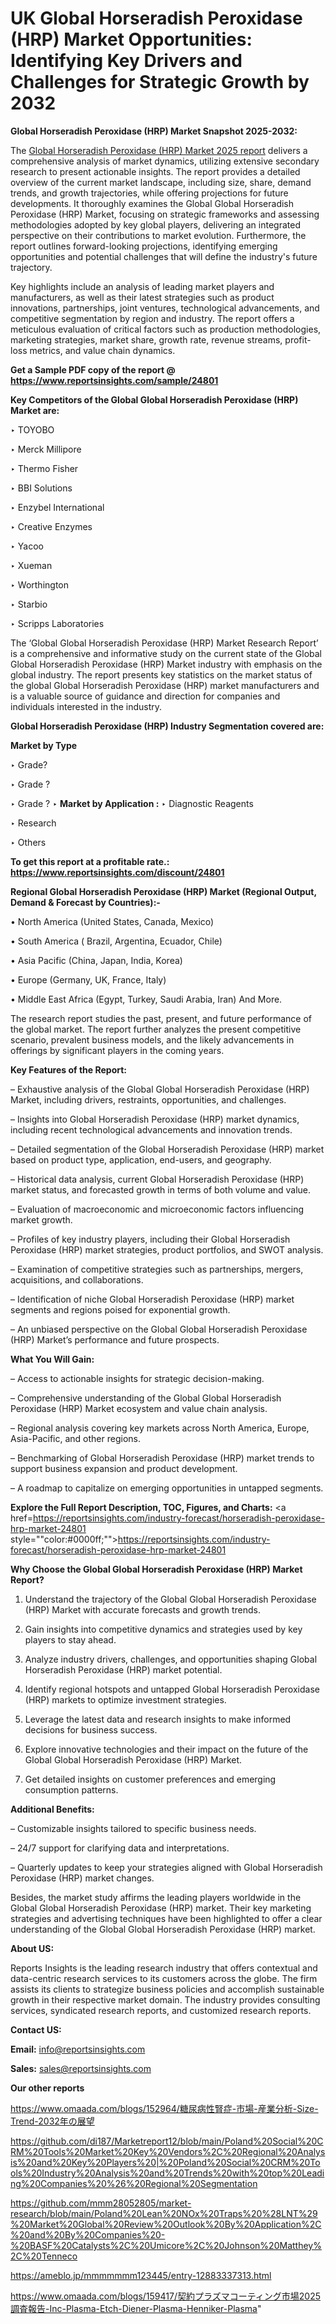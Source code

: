 # UK Global Horseradish Peroxidase (HRP) Market Opportunities: Identifying Key Drivers and Challenges for Strategic Growth by 2032

<strong>Global Horseradish Peroxidase (HRP) Market Snapshot 2025-2032:</strong>

The <a href=https://www.reportsinsights.com/sample/24801>Global Horseradish Peroxidase (HRP) Market 2025 report</a> delivers a comprehensive analysis of market dynamics, utilizing extensive secondary research to present actionable insights. The report provides a detailed overview of the current market landscape, including size, share, demand trends, and growth trajectories, while offering projections for future developments. It thoroughly examines the Global Global Horseradish Peroxidase (HRP) Market, focusing on strategic frameworks and assessing methodologies adopted by key global players, delivering an integrated perspective on their contributions to market evolution. Furthermore, the report outlines forward-looking projections, identifying emerging opportunities and potential challenges that will define the industry's future trajectory.

Key highlights include an analysis of leading market players and manufacturers, as well as their latest strategies such as product innovations, partnerships, joint ventures, technological advancements, and competitive segmentation by region and industry. The report offers a meticulous evaluation of critical factors such as production methodologies, marketing strategies, market share, growth rate, revenue streams, profit-loss metrics, and value chain dynamics.

<strong>Get a Sample PDF copy of the report @ <a href=https://www.reportsinsights.com/sample/24801 style=color:#0000ff;>https://www.reportsinsights.com/sample/24801</a></strong>

<strong>Key Competitors of the Global Global Horseradish Peroxidase (HRP) Market are:</strong>

‣ TOYOBO

‣ Merck Millipore

‣ Thermo Fisher

‣ BBI Solutions

‣ Enzybel International

‣ Creative Enzymes

‣ Yacoo

‣ Xueman

‣ Worthington

‣ Starbio

‣ Scripps Laboratories

The ‘Global Global Horseradish Peroxidase (HRP) Market Research Report’ is a comprehensive and informative study on the current state of the Global Global Horseradish Peroxidase (HRP) Market industry with emphasis on the global industry. The report presents key statistics on the market status of the global Global Horseradish Peroxidase (HRP) market manufacturers and is a valuable source of guidance and direction for companies and individuals interested in the industry.

<strong>Global Horseradish Peroxidase (HRP) Industry Segmentation covered are:</strong>

<strong>Market by Type</strong>

‣ Grade?

‣ Grade ?

‣ Grade ?
‣ 
<strong>Market by Application :</strong>
‣ Diagnostic Reagents

‣ Research

‣ Others

<strong>To get this report at a profitable rate.: <a href=https://www.reportsinsights.com/discount/24801 style=color:#0000ff;>https://www.reportsinsights.com/discount/24801</a></strong>

<strong>Regional Global Horseradish Peroxidase (HRP) Market (Regional Output, Demand &amp; Forecast by Countries):-</strong>

• North America (United States, Canada, Mexico)

• South America ( Brazil, Argentina, Ecuador, Chile)

• Asia Pacific (China, Japan, India, Korea)

• Europe (Germany, UK, France, Italy)

• Middle East Africa (Egypt, Turkey, Saudi Arabia, Iran) And More.

The research report studies the past, present, and future performance of the global market. The report further analyzes the present competitive scenario, prevalent business models, and the likely advancements in offerings by significant players in the coming years.

<strong>Key Features of the Report:</strong>

– Exhaustive analysis of the Global Global Horseradish Peroxidase (HRP) Market, including drivers, restraints, opportunities, and challenges.

– Insights into Global Horseradish Peroxidase (HRP) market dynamics, including recent technological advancements and innovation trends.

– Detailed segmentation of the Global Horseradish Peroxidase (HRP) market based on product type, application, end-users, and geography.

– Historical data analysis, current Global Horseradish Peroxidase (HRP) market status, and forecasted growth in terms of both volume and value.

– Evaluation of macroeconomic and microeconomic factors influencing market growth.

– Profiles of key industry players, including their Global Horseradish Peroxidase (HRP) market strategies, product portfolios, and SWOT analysis.

– Examination of competitive strategies such as partnerships, mergers, acquisitions, and collaborations.

– Identification of niche Global Horseradish Peroxidase (HRP) market segments and regions poised for exponential growth.

– An unbiased perspective on the Global Global Horseradish Peroxidase (HRP) Market’s performance and future prospects.

<strong>What You Will Gain:</strong>

– Access to actionable insights for strategic decision-making.

– Comprehensive understanding of the Global Global Horseradish Peroxidase (HRP) Market ecosystem and value chain analysis.

– Regional analysis covering key markets across North America, Europe, Asia-Pacific, and other regions.

– Benchmarking of Global Horseradish Peroxidase (HRP) market trends to support business expansion and product development.

– A roadmap to capitalize on emerging opportunities in untapped segments.

<strong>Explore the Full Report Description, TOC, Figures, and Charts:</strong>
<a href=https://reportsinsights.com/industry-forecast/horseradish-peroxidase-hrp-market-24801 style=""color:#0000ff;"">https://reportsinsights.com/industry-forecast/horseradish-peroxidase-hrp-market-24801</a>

<strong>Why Choose the Global Global Horseradish Peroxidase (HRP) Market Report?</strong>

1. Understand the trajectory of the Global Global Horseradish Peroxidase (HRP) Market with accurate forecasts and growth trends.

2. Gain insights into competitive dynamics and strategies used by key players to stay ahead.

3. Analyze industry drivers, challenges, and opportunities shaping Global Horseradish Peroxidase (HRP) market potential.

4. Identify regional hotspots and untapped Global Horseradish Peroxidase (HRP) markets to optimize investment strategies.

5. Leverage the latest data and research insights to make informed decisions for business success.

6. Explore innovative technologies and their impact on the future of the Global Global Horseradish Peroxidase (HRP) Market.

7. Get detailed insights on customer preferences and emerging consumption patterns.

<strong>Additional Benefits:</strong>

– Customizable insights tailored to specific business needs.

– 24/7 support for clarifying data and interpretations.

– Quarterly updates to keep your strategies aligned with Global Horseradish Peroxidase (HRP) market changes.

Besides, the market study affirms the leading players worldwide in the Global Global Horseradish Peroxidase (HRP) market. Their key marketing strategies and advertising techniques have been highlighted to offer a clear understanding of the Global Global Horseradish Peroxidase (HRP) market.

<strong><strong>About US</strong>:</strong>

Reports Insights is the leading research industry that offers contextual and data-centric research services to its customers across the globe. The firm assists its clients to strategize business policies and accomplish sustainable growth in their respective market domain. The industry provides consulting services, syndicated research reports, and customized research reports.

<strong>Contact US:</strong>

<p class=><b>Email:</b> <a href=mailto:info@reportsinsights.com>info@reportsinsights.com</a></p>
<p class=><b>Sales:</b> <a href=mailto:sales@reportsinsights.com>sales@reportsinsights.com</a></p>

<strong>Our other reports</strong>

<a href=https://www.omaada.com/blogs/152964/糖尿病性腎症-市場-産業分析-Size-Trend-2032年の展望>https://www.omaada.com/blogs/152964/糖尿病性腎症-市場-産業分析-Size-Trend-2032年の展望</a>

<a href=https://github.com/di187/Marketreport12/blob/main/Poland%20Social%20CRM%20Tools%20Market%20Key%20Vendors%2C%20Regional%20Analysis%20and%20Key%20Players%20|%20Poland%20Social%20CRM%20Tools%20Industry%20Analysis%20and%20Trends%20with%20top%20Leading%20Companies%20%26%20Regional%20Segmentation>https://github.com/di187/Marketreport12/blob/main/Poland%20Social%20CRM%20Tools%20Market%20Key%20Vendors%2C%20Regional%20Analysis%20and%20Key%20Players%20|%20Poland%20Social%20CRM%20Tools%20Industry%20Analysis%20and%20Trends%20with%20top%20Leading%20Companies%20%26%20Regional%20Segmentation</a>

<a href=https://github.com/mmm28052805/market-research/blob/main/Poland%20Lean%20NOx%20Traps%20%28LNT%29%20Market%20Global%20Review%20Outlook%20By%20Application%2C%20and%20By%20Companies%20-%20BASF%20Catalysts%2C%20Umicore%2C%20Johnson%20Matthey%2C%20Tenneco>https://github.com/mmm28052805/market-research/blob/main/Poland%20Lean%20NOx%20Traps%20%28LNT%29%20Market%20Global%20Review%20Outlook%20By%20Application%2C%20and%20By%20Companies%20-%20BASF%20Catalysts%2C%20Umicore%2C%20Johnson%20Matthey%2C%20Tenneco</a>

<a href=https://ameblo.jp/mmmmmmm123445/entry-12883337313.html>https://ameblo.jp/mmmmmmm123445/entry-12883337313.html</a>

<a href=https://www.omaada.com/blogs/159417/契約プラズマコーティング市場2025調査報告-Inc-Plasma-Etch-Diener-Plasma-Henniker-Plasma>https://www.omaada.com/blogs/159417/契約プラズマコーティング市場2025調査報告-Inc-Plasma-Etch-Diener-Plasma-Henniker-Plasma</a>"
